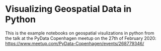 # Visualizing Geospatial Data in Python

This is the example notebooks on geospatial visulizations in python from the talk at the PyData Copenhagen meetup on the 27th of February 2020: https://www.meetup.com/PyData-Copenhagen/events/268779346/
